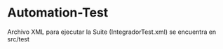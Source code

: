 # Automation-Test

Archivo XML para ejecutar la Suite (IntegradorTest.xml) se encuentra en src/test

